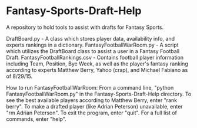 # Fantasy-Sports-Draft-Help
A repository to hold tools to assist with drafts for Fantasy Sports.

DraftBoard.py - A class which stores player data, availability info, and experts rankings in a dictionary.
FantasyFootballWarRoom.py - A script which utilizes the DraftBoard class to assist a user in a Fantasy Football Draft.
FantasyFootballRankings.csv - Contains football player information including Team, Position, Bye Week, as well as the player's fantasy ranking according to experts Matthew Berry, Yahoo (crap), and Michael Fabiano as of 8/29/15.

How to run FantasyFootballWarRoom:
From a command line, "python FantasyFootballWarRoom.py" in the Fantasy-Sports-Draft-Help directory.
To see the best available players according to Matthew Berry, enter "rank berry".
To make a drafted player (like Adrian Peterson) unavailable, enter "rm Adrian Peterson".
To exit the program, enter "quit".
For a full list of commands, enter "help".
